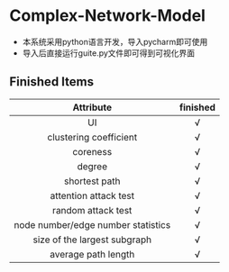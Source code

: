 # Complex-Network-Model
- 本系统采用python语言开发，导入pycharm即可使用
- 导入后直接运行guite.py文件即可得到可视化界面

## Finished Items

|             Attribute              | finished |
| :--------------------------------: | :------: |
|                 UI                 |     √    |
|       clustering coefficient       |     √    |
|              coreness              |     √    |
|               degree               |     √    |
|           shortest path            |     √    |
|       attention attack test        |     √    |
|         random attack test         |     √    |
| node number/edge number statistics |     √    |
|    size of the largest subgraph    |     √    |
|        average path length         |     √    |

